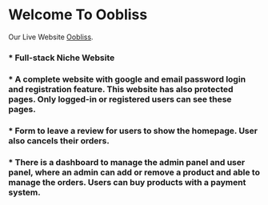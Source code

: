 # Welcome To Oobliss

Our Live Website [Oobliss](https://niche-website-49a8d.web.app/).

### * Full-stack Niche Website

### * A complete website with google and email password login and registration feature. This website has also protected pages. Only logged-in or registered users can see these pages.

### * Form to leave a review for users to show the homepage. User also cancels their orders.

### * There is a dashboard to manage the admin panel and user panel, where an admin can add or remove a product and able to manage the orders. Users can buy products with a payment system.